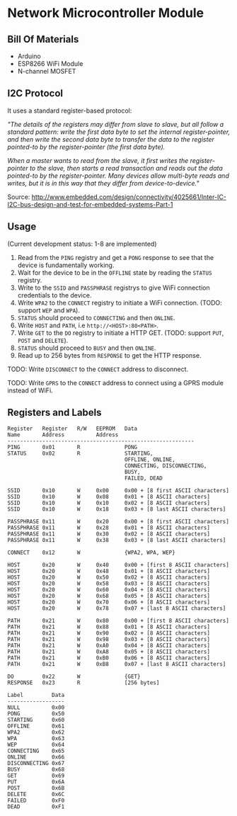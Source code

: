 Network Microcontroller Module
==============================

Bill Of Materials
-----------------

* Arduino
* ESP8266 WiFi Module
* N-channel MOSFET


I2C Protocol
------------

It uses a standard register-based protocol:

_"The details of the registers may differ from slave to slave, but all follow a
standard pattern: write the first data byte to set the internal
register-pointer, and then write the second data byte to transfer the data to
the register pointed-to by the register-pointer (the first data byte)._

_When a master wants to read from the slave, it first writes the
register-pointer to the slave, then starts a read transaction and reads out the
data pointed-to by the register-pointer. Many devices allow multi-byte reads
and writes, but it is in this way that they differ from device-to-device."_

Source:
http://www.embedded.com/design/connectivity/4025661/Inter-IC-I2C-bus-design-and-test-for-embedded-systems-Part-1

Usage
-----

(Current development status: 1-8 are implemented)

1. Read from the `PING` registry and get a `PONG` response to see that the
   device is fundamentally working.
2. Wait for the device to be in the `OFFLINE` state by reading the `STATUS`
   registry.
3. Write to the `SSID` and `PASSPHRASE` registrys to give WiFi connection
   credentials to the device.
4. Write `WPA2` to the `CONNECT` registry to initiate a WiFi connection.
   (TODO: support `WEP` and `WPA`).
5. `STATUS` should proceed to `CONNECTING` and then `ONLINE`.
6. Write `HOST` and `PATH`, i.e `http://<HOST>:80<PATH>`.
7. Write `GET` to the `DO` registry to initiate a HTTP GET. (TODO: support
   `PUT`, `POST` and `DELETE`).
8. `STATUS` should proceed to `BUSY` and then `ONLINE`.
9. Read up to 256 bytes from `RESPONSE` to get the HTTP response.

TODO: Write `DISCONNECT` to the `CONNECT` address to disconnect.

TODO: Write `GPRS` to the `CONNECT` address to connect using a GPRS module
instead of WiFi.


Registers and Labels
--------------------

```
Register   Register   R/W   EEPROM   Data
Name       Address          Address
-----------------------------------------------------------
PING       0x01       R              PONG
STATUS     0x02       R              STARTING,
                                     OFFLINE, ONLINE,
                                     CONNECTING, DISCONNECTING,
                                     BUSY,
                                     FAILED, DEAD

SSID       0x10       W     0x00     0x00 + [8 first ASCII characters]
SSID       0x10       W     0x08     0x01 + [8 ASCII characters]
SSID       0x10       W     0x10     0x02 + [8 ASCII characters]
SSID       0x10       W     0x18     0x03 + [8 last ASCII characters]

PASSPHRASE 0x11       W     0x20     0x00 + [8 first ASCII characters]
PASSPHRASE 0x11       W     0x28     0x01 + [8 ASCII characters]
PASSPHRASE 0x11       W     0x30     0x02 + [8 ASCII characters]
PASSPHRASE 0x11       W     0x38     0x03 + [8 last ASCII characters]

CONNECT    0x12       W              {WPA2, WPA, WEP}

HOST       0x20       W     0x40     0x00 + [first 8 ASCII characters]
HOST       0x20       W     0x48     0x01 + [8 ASCII characters]
HOST       0x20       W     0x50     0x02 + [8 ASCII characters]
HOST       0x20       W     0x58     0x03 + [8 ASCII characters]
HOST       0x20       W     0x60     0x04 + [8 ASCII characters]
HOST       0x20       W     0x68     0x05 + [8 ASCII characters]
HOST       0x20       W     0x70     0x06 + [8 ASCII characters]
HOST       0x20       W     0x78     0x07 + [last 8 ASCII characters]

PATH       0x21       W     0x80     0x00 + [first 8 ASCII characters]
PATH       0x21       W     0x88     0x01 + [8 ASCII characters]
PATH       0x21       W     0x90     0x02 + [8 ASCII characters]
PATH       0x21       W     0x98     0x03 + [8 ASCII characters]
PATH       0x21       W     0xA0     0x04 + [8 ASCII characters]
PATH       0x21       W     0xA8     0x05 + [8 ASCII characters]
PATH       0x21       W     0xB0     0x06 + [8 ASCII characters]
PATH       0x21       W     0xB8     0x07 + [last 8 ASCII characters]

DO         0x22       W              {GET}
RESPONSE   0x23       R              [256 bytes]
```

```
Label         Data
------------------
NULL          0x00
PONG          0x50
STARTING      0x60
OFFLINE       0x61
WPA2          0x62
WPA           0x63
WEP           0x64
CONNECTING    0x65
ONLINE        0x66
DISCONNECTING 0x67
BUSY          0x68
GET           0x69
PUT           0x6A
POST          0x6B
DELETE        0x6C
FAILED        0xF0
DEAD          0xF1
```

